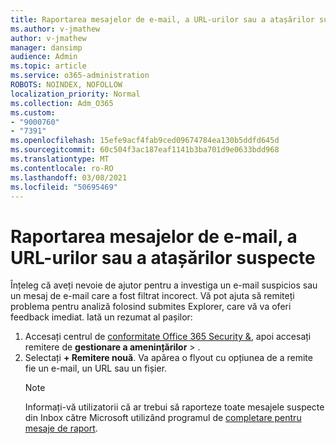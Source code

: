 ```yaml
---
title: Raportarea mesajelor de e-mail, a URL-urilor sau a atașărilor suspecte
ms.author: v-jmathew
author: v-jmathew
manager: dansimp
audience: Admin
ms.topic: article
ms.service: o365-administration
ROBOTS: NOINDEX, NOFOLLOW
localization_priority: Normal
ms.collection: Adm_O365
ms.custom:
- "9000760"
- "7391"
ms.openlocfilehash: 15efe9acf4fab9ced09674784ea130b5ddfd645d
ms.sourcegitcommit: 60c504f3ac187eaf1141b3ba701d9e0633bdd968
ms.translationtype: MT
ms.contentlocale: ro-RO
ms.lasthandoff: 03/08/2021
ms.locfileid: "50695469"
---
```

# <a name="report-suspicious-emails-urls-or-attachments"></a>Raportarea mesajelor de e-mail, a URL-urilor sau a atașărilor suspecte

Înțeleg că aveți nevoie de ajutor pentru a investiga un e-mail suspicios sau un mesaj de e-mail care a fost filtrat incorect. Vă pot ajuta să remiteți problema pentru analiză folosind submites Explorer, care vă va oferi feedback imediat. Iată un rezumat al pașilor:

1. Accesați centrul de [conformitate Office 365 Security &](https://go.microsoft.com/fwlink/p/?linkid=2077143), apoi accesați remitere de **gestionare a amenințărilor**  >  [](https://go.microsoft.com/fwlink/?linkid=2101521).
2. Selectați **+ Remitere nouă**. Va apărea o flyout cu opțiunea de a remite fie un e-mail, un URL sau un fișier.
    > [!NOTE]
    > Informați-vă utilizatorii că ar trebui să raporteze toate mesajele suspecte din Inbox către Microsoft utilizând programul de [completare pentru mesaje de raport](https://go.microsoft.com/fwlink/?linkid=2092385).
